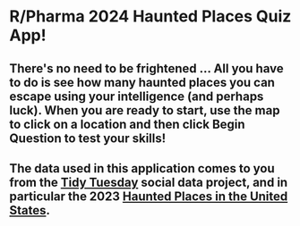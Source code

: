 # R/Pharma 2024 Haunted Places Quiz App! 

## There's no need to be frightened ... All you have to do is see how many haunted places you can escape using your intelligence (and perhaps luck). When you are ready to start, use the map to click on a location and then click **Begin Question** to test your skills!

## The data used in this application comes to you from the [Tidy Tuesday](https://github.com/rfordatascience/tidytuesday) social data project, and in particular the 2023 [Haunted Places in the United States](https://github.com/rfordatascience/tidytuesday/tree/438293a970874a9b73c42bf58518f7dfe059fb29/data/2023/2023-10-10).